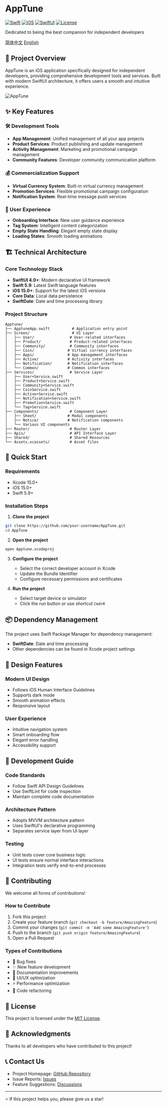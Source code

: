 # AppTune

[![Swift](https://img.shields.io/badge/Swift-5.9-orange.svg)](https://swift.org)
[![iOS](https://img.shields.io/badge/iOS-15.0+-blue.svg)](https://developer.apple.com/ios/)
[![SwiftUI](https://img.shields.io/badge/SwiftUI-4.0+-green.svg)](https://developer.apple.com/xcode/swiftui/)
[![License](https://img.shields.io/badge/License-MIT-yellow.svg)](LICENSE)

Dedicated to being the best companion for independent developers

[简体中文](./README_ZH.md)
[English](./README_EN.md)

## 📱 Project Overview

AppTune is an iOS application specifically designed for independent developers, providing comprehensive development tools and services. Built with modern SwiftUI architecture, it offers users a smooth and intuitive experience.

![AppTune](./public/AppTune.jpg)

## ✨ Key Features

### 🛠️ Development Tools
- **App Management**: Unified management of all your app projects
- **Product Services**: Product publishing and update management
- **Activity Management**: Marketing and promotional campaign management
- **Community Features**: Developer community communication platform

### 💰 Commercialization Support
- **Virtual Currency System**: Built-in virtual currency management
- **Promotion Services**: Flexible promotional campaign configuration
- **Notification System**: Real-time message push services

### 🎯 User Experience
- **Onboarding Interface**: New user guidance experience
- **Tag System**: Intelligent content categorization
- **Empty State Handling**: Elegant empty state display
- **Loading States**: Smooth loading animations

## 🏗️ Technical Architecture

### Core Technology Stack
- **SwiftUI 4.0+**: Modern declarative UI framework
- **Swift 5.9**: Latest Swift language features
- **iOS 15.0+**: Support for the latest iOS versions
- **Core Data**: Local data persistence
- **SwiftDate**: Date and time processing library

### Project Structure
```
Apptune/
├── ApptuneApp.swift          # Application entry point
├── Screen/                   # UI Layer
│   ├── User/                # User-related interfaces
│   ├── Product/             # Product-related interfaces
│   ├── Community/           # Community interfaces
│   ├── Coin/               # Virtual currency interfaces
│   ├── Apps/               # App management interfaces
│   ├── Active/             # Activity interfaces
│   ├── Notification/       # Notification interfaces
│   └── Common/             # Common interfaces
├── Services/                # Service Layer
│   ├── User+Service.swift
│   ├── Product+Service.swift
│   ├── Community+Service.swift
│   ├── CoinService.swift
│   ├── Active+Service.swift
│   ├── Notification+Service.swift
│   ├── Promotion+Service.swift
│   └── Tag+Service.swift
├── Components/              # Component Layer
│   ├── Sheet/              # Modal components
│   ├── Notice/             # Notification components
│   └── Various UI components
├── Router/                  # Router Layer
├── Apis/                    # API Interface Layer
├── Shared/                  # Shared Resources
└── Assets.xcassets/         # Asset files
```

## 🚀 Quick Start

### Requirements
- Xcode 15.0+
- iOS 15.0+
- Swift 5.9+

### Installation Steps

1. **Clone the project**
```bash
git clone https://github.com/your-username/AppTune.git
cd AppTune
```

2. **Open the project**
```bash
open Apptune.xcodeproj
```

3. **Configure the project**
   - Select the correct developer account in Xcode
   - Update the Bundle Identifier
   - Configure necessary permissions and certificates

4. **Run the project**
   - Select target device or simulator
   - Click the run button or use shortcut `Cmd+R`

## 📦 Dependency Management

The project uses Swift Package Manager for dependency management:

- **SwiftDate**: Date and time processing
- Other dependencies can be found in Xcode project settings

## 🎨 Design Features

### Modern UI Design
- Follows iOS Human Interface Guidelines
- Supports dark mode
- Smooth animation effects
- Responsive layout

### User Experience
- Intuitive navigation system
- Smart onboarding flow
- Elegant error handling
- Accessibility support

## 🔧 Development Guide

### Code Standards
- Follow Swift API Design Guidelines
- Use SwiftLint for code inspection
- Maintain complete code documentation

### Architecture Pattern
- Adopts MVVM architecture pattern
- Uses SwiftUI's declarative programming
- Separates service layer from UI layer

### Testing
- Unit tests cover core business logic
- UI tests ensure normal interface interactions
- Integration tests verify end-to-end processes

## 🤝 Contributing

We welcome all forms of contributions!

### How to Contribute
1. Fork this project
2. Create your feature branch (`git checkout -b feature/AmazingFeature`)
3. Commit your changes (`git commit -m 'Add some AmazingFeature'`)
4. Push to the branch (`git push origin feature/AmazingFeature`)
5. Open a Pull Request

### Types of Contributions
- 🐛 Bug fixes
- ✨ New feature development
- 📝 Documentation improvements
- 🎨 UI/UX optimization
- ⚡ Performance optimization
- 🔧 Code refactoring

## 📄 License

This project is licensed under the [MIT License](LICENSE).

## 🙏 Acknowledgments

Thanks to all developers who have contributed to this project!

## 📞 Contact Us

- Project Homepage: [GitHub Repository](https://github.com/your-username/AppTune)
- Issue Reports: [Issues](https://github.com/your-username/AppTune/issues)
- Feature Suggestions: [Discussions](https://github.com/your-username/AppTune/discussions)

---

⭐ If this project helps you, please give us a star! 
